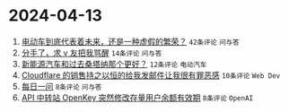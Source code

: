 # 2024-04-13

1. [电动车到底代表着未来，还是一种虚假的繁荣？](https://www.v2ex.com/t/1032119) `42条评论` `问与答`
1. [分手了，求 v 友把我骂醒](https://www.v2ex.com/t/1032132) `14条评论` `问与答`
1. [新能源汽车和过去桑塔纳那个更好？](https://www.v2ex.com/t/1032117) `12条评论` `电动汽车`
1. [Cloudflare 的销售持之以恒的给我发邮件让我很有罪恶感](https://www.v2ex.com/t/1032125) `10条评论` `Web Dev`
1. [每日一问](https://www.v2ex.com/t/1032124) `8条评论` `问与答`
1. [API 中转站 OpenKey 突然修改存量用户余额有效期](https://www.v2ex.com/t/1032122) `8条评论` `OpenAI`
